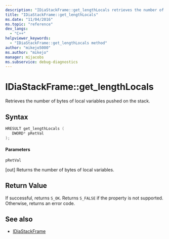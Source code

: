 ```yaml
---
description: "IDiaStackFrame::get_lengthLocals retrieves the number of bytes of local variables pushed on the stack."
title: "IDiaStackFrame::get_lengthLocals"
ms.date: "11/04/2016"
ms.topic: "reference"
dev_langs:
  - "C++"
helpviewer_keywords:
  - "IDiaStackFrame::get_lengthLocals method"
author: "mikejo5000"
ms.author: "mikejo"
manager: mijacobs
ms.subservice: debug-diagnostics
---
```

# IDiaStackFrame::get_lengthLocals

Retrieves the number of bytes of local variables pushed on the stack.

## Syntax

```C++
HRESULT get_lengthLocals ( 
   DWORD* pRetVal
);
```

#### Parameters
 `pRetVal`

[out] Returns the number of bytes of local variables.

## Return Value
 If successful, returns `S_OK`. Returns `S_FALSE` if the property is not supported. Otherwise, returns an error code.

## See also
- [IDiaStackFrame](../../debugger/debug-interface-access/idiastackframe.md)
